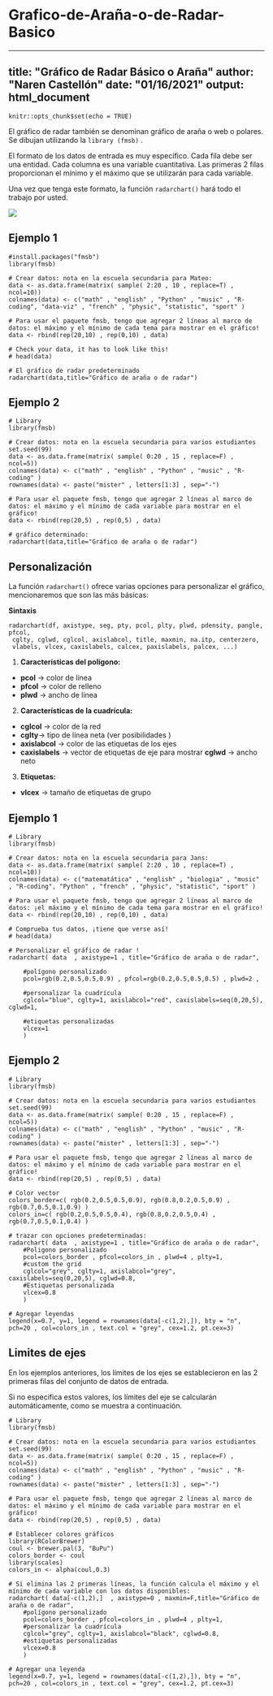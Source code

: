 # Grafico-de-Araña-o-de-Radar-Basico

---
title: "Gráfico de Radar Básico o Araña"
author: "Naren Castellón"
date: "01/16/2021"
output: html_document
---

```{r setup, include=FALSE}
knitr::opts_chunk$set(echo = TRUE)
```

El gráfico de radar también se denominan gráfico de araña o web o polares. Se dibujan utilizando la `library (fmsb)` .

El formato de los datos de entrada es muy específico. Cada fila debe ser una entidad. Cada columna es una variable cuantitativa. Las primeras 2 filas proporcionan el mínimo y el máximo que se utilizarán para cada variable.

Una vez que tenga este formato, la función `radarchart()` hará todo el trabajo por usted.

![](imagenes/radar.jpg)

## **Ejemplo 1**

```{r}
#install.packages("fmsb")
library(fmsb)
 
# Crear datos: nota en la escuela secundaria para Mateo:
data <- as.data.frame(matrix( sample( 2:20 , 10 , replace=T) , ncol=10))
colnames(data) <- c("math" , "english" , "Python" , "music" , "R-coding", "data-viz" , "french" , "physic", "statistic", "sport" )
 
# Para usar el paquete fmsb, tengo que agregar 2 líneas al marco de datos: el máximo y el mínimo de cada tema para mostrar en el gráfico!
data <- rbind(rep(20,10) , rep(0,10) , data)
 
# Check your data, it has to look like this!
# head(data)

# El gráfico de radar predeterminado 
radarchart(data,title="Gráfico de araña o de radar")
```

## **Ejemplo 2**

```{r}
# Library
library(fmsb)
 
# Crear datos: nota en la escuela secundaria para varios estudiantes
set.seed(99)
data <- as.data.frame(matrix( sample( 0:20 , 15 , replace=F) , ncol=5))
colnames(data) <- c("math" , "english" , "Python" , "music" , "R-coding" )
rownames(data) <- paste("mister" , letters[1:3] , sep="-")
 
# Para usar el paquete fmsb, tengo que agregar 2 líneas al marco de datos: el máximo y el mínimo de cada variable para mostrar en el gráfico!
data <- rbind(rep(20,5) , rep(0,5) , data)
 
# gráfico determinado:
radarchart(data,title="Gráfico de araña o de radar")
```

## **Personalización**

La función `radarchart()` ofrece varias opciones para personalizar el gráfico, mencionaremos que son las más básicas:

**Sintaxis**
```{r eval=FALSE}
radarchart(df, axistype, seg, pty, pcol, plty, plwd, pdensity, pangle, pfcol, 
 cglty, cglwd, cglcol, axislabcol, title, maxmin, na.itp, centerzero, 
 vlabels, vlcex, caxislabels, calcex, paxislabels, palcex, ...)
```


1. **Características del polígono:**

* **pcol** → color de línea
* **pfcol** → color de relleno
* **plwd** → ancho de línea

2. **Características de la cuadrícula:**

* **cglcol** → color de la red
* **cglty**→ tipo de línea neta (ver posibilidades )
* **axislabcol** → color de las etiquetas de los ejes
* **caxislabels** → vector de etiquetas de eje para mostrar
**cglwd** → ancho neto

3. **Etiquetas:**

* **vlcex** → tamaño de etiquetas de grupo

## **Ejemplo 1**

```{r}
# Library
library(fmsb)
 
# Crear datos: nota en la escuela secundaria para Jans:
data <- as.data.frame(matrix( sample( 2:20 , 10 , replace=T) , ncol=10))
colnames(data) <- c("matematática" , "english" , "biologia" , "music" , "R-coding", "Python" , "french" , "physic", "statistic", "sport" )
 
# Para usar el paquete fmsb, tengo que agregar 2 líneas al marco de datos: ¡el máximo y el mínimo de cada tema para mostrar en el gráfico!
data <- rbind(rep(20,10) , rep(0,10) , data)
 
# Comprueba tus datos, ¡tiene que verse así!
# head(data)

# Personalizar el gráfico de radar !
radarchart( data  , axistype=1 , title="Gráfico de araña o de radar",
 
    #polígono personalizado
    pcol=rgb(0.2,0.5,0.5,0.9) , pfcol=rgb(0.2,0.5,0.5,0.5) , plwd=2 , 
 
    #personalizar la cuadrícula
    cglcol="blue", cglty=1, axislabcol="red", caxislabels=seq(0,20,5), cglwd=1,
 
    #etiquetas personalizadas
    vlcex=1
    )
```
## **Ejemplo 2**

```{r}
# Library
library(fmsb)
 
# Crear datos: nota en la escuela secundaria para varios estudiantes
set.seed(99)
data <- as.data.frame(matrix( sample( 0:20 , 15 , replace=F) , ncol=5))
colnames(data) <- c("math" , "english" , "Python" , "music" , "R-coding" )
rownames(data) <- paste("mister" , letters[1:3] , sep="-")
 
# Para usar el paquete fmsb, tengo que agregar 2 líneas al marco de datos: el máximo y el mínimo de cada variable para mostrar en el gráfico!
data <- rbind(rep(20,5) , rep(0,5) , data)

# Color vector
colors_border=c( rgb(0.2,0.5,0.5,0.9), rgb(0.8,0.2,0.5,0.9) , rgb(0.7,0.5,0.1,0.9) )
colors_in=c( rgb(0.2,0.5,0.5,0.4), rgb(0.8,0.2,0.5,0.4) , rgb(0.7,0.5,0.1,0.4) )

# trazar con opciones predeterminadas:
radarchart( data  , axistype=1 , title="Gráfico de araña o de radar",
    #Poligono personalizado
    pcol=colors_border , pfcol=colors_in , plwd=4 , plty=1,
    #custom the grid
    cglcol="grey", cglty=1, axislabcol="grey", caxislabels=seq(0,20,5), cglwd=0.8,
    #Estiquetas personalizada
    vlcex=0.8 
    )

# Agregar leyendas
legend(x=0.7, y=1, legend = rownames(data[-c(1,2),]), bty = "n", pch=20 , col=colors_in , text.col = "grey", cex=1.2, pt.cex=3)
```

## **Limites de ejes**

En los ejemplos anteriores, los límites de los ejes se establecieron en las 2 primeras filas del conjunto de datos de entrada.

Si no especifica estos valores, los límites del eje se calcularán automáticamente, como se muestra a continuación.

```{r}
# Library
library(fmsb)
 
# Crear datos: nota en la escuela secundaria para varios estudiantes
set.seed(99)
data <- as.data.frame(matrix( sample( 0:20 , 15 , replace=F) , ncol=5))
colnames(data) <- c("math" , "english" , "Python" , "music" , "R-coding" )
rownames(data) <- paste("mister" , letters[1:3] , sep="-")
 
# Para usar el paquete fmsb, tengo que agregar 2 líneas al marco de datos: el máximo y el mínimo de cada variable para mostrar en el gráfico!
data <- rbind(rep(20,5) , rep(0,5) , data)
 
# Establecer colores gráficos
library(RColorBrewer)
coul <- brewer.pal(3, "BuPu")
colors_border <- coul
library(scales)
colors_in <- alpha(coul,0.3)

# Si elimina las 2 primeras líneas, la función calcula el máximo y el mínimo de cada variable con los datos disponibles:
radarchart( data[-c(1,2),]  , axistype=0 , maxmin=F,title="Gráfico de araña o de radar",
    #polígono personalizado
    pcol=colors_border , pfcol=colors_in , plwd=4 , plty=1,
    #personalizar la cuadrícula
    cglcol="grey", cglty=1, axislabcol="black", cglwd=0.8, 
    #estiquetas personalizadas
    vlcex=0.8 
    )

# Agregar una leyenda
legend(x=0.7, y=1, legend = rownames(data[-c(1,2),]), bty = "n", pch=20 , col=colors_in , text.col = "grey", cex=1.2, pt.cex=3)
```
